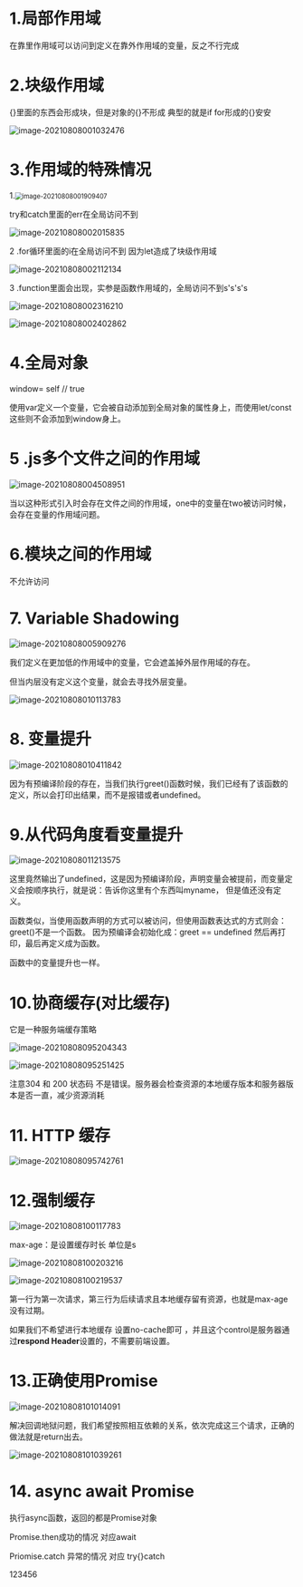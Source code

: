# 1.局部作用域

  在靠里作用域可以访问到定义在靠外作用域的变量，反之不行完成

# 2.块级作用域

{}里面的东西会形成块，但是对象的{}不形成   典型的就是if for形成的{}安安

![image-20210808001032476](C:\Users\13041\AppData\Roaming\Typora\typora-user-images\image-20210808001032476.png)

# 3.作用域的特殊情况

1.<img src="C:\Users\13041\AppData\Roaming\Typora\typora-user-images\image-20210808001909407.png" alt="image-20210808001909407" style="zoom:80%;" />

try和catch里面的err在全局访问不到

![image-20210808002015835](C:\Users\13041\AppData\Roaming\Typora\typora-user-images\image-20210808002015835.png)

2 .for循环里面的i在全局访问不到 因为let造成了块级作用域

![image-20210808002112134](C:\Users\13041\AppData\Roaming\Typora\typora-user-images\image-20210808002112134.png)

3 .function里面会出现，实参是函数作用域的，全局访问不到s's's's 

![image-20210808002316210](C:\Users\13041\AppData\Roaming\Typora\typora-user-images\image-20210808002316210.png)

![image-20210808002402862](C:\Users\13041\AppData\Roaming\Typora\typora-user-images\image-20210808002402862.png)

# 4.全局对象

window= self // true

使用var定义一个变量，它会被自动添加到全局对象的属性身上，而使用let/const这些则不会添加到window身上。

# 5 .js多个文件之间的作用域

![image-20210808004508951](C:\Users\13041\image-20210808004508951.png)

当以这种形式引入时会存在文件之间的作用域，one中的变量在two被访问时候，会存在变量的作用域问题。

# 6.模块之间的作用域

不允许访问

# 7. Variable Shadowing

![image-20210808005909276](C:\Users\13041\AppData\Roaming\Typora\typora-user-images\image-20210808005909276.png)

我们定义在更加低的作用域中的变量，它会遮盖掉外层作用域的存在。

但当内层没有定义这个变量，就会去寻找外层变量。

![image-20210808010113783](C:\Users\13041\AppData\Roaming\Typora\typora-user-images\image-20210808010113783.png)

# 8. 变量提升

![image-20210808010411842](C:\Users\13041\AppData\Roaming\Typora\typora-user-images\image-20210808010411842.png)

因为有预编译阶段的存在，当我们执行greet()函数时候，我们已经有了该函数的定义，所以会打印出结果，而不是报错或者undefined。

# 9.从代码角度看变量提升

![image-20210808011213575](C:\Users\13041\AppData\Roaming\Typora\typora-user-images\image-20210808011213575.png)

这里竟然输出了undefined，这是因为预编译阶段，声明变量会被提前，而变量定义会按顺序执行，就是说：告诉你这里有个东西叫myname， 但是值还没有定义。

函数类似，当使用函数声明的方式可以被访问，但使用函数表达式的方式则会：greet()不是一个函数。 因为预编译会初始化成：greet == undefined 然后再打印，最后再定义成为函数。

函数中的变量提升也一样。

# 10.协商缓存(对比缓存)

它是一种服务端缓存策略

![image-20210808095204343](C:\Users\13041\AppData\Roaming\Typora\typora-user-images\image-20210808095204343.png)

![image-20210808095251425](C:\Users\13041\AppData\Roaming\Typora\typora-user-images\image-20210808095251425.png)

注意304 和  200 状态码 不是错误。服务器会检查资源的本地缓存版本和服务器版本是否一直，减少资源消耗

# 11. HTTP 缓存

![image-20210808095742761](C:\Users\13041\AppData\Roaming\Typora\typora-user-images\image-20210808095742761.png)

# 12.强制缓存

![image-20210808100117783](C:\Users\13041\AppData\Roaming\Typora\typora-user-images\image-20210808100117783.png)

max-age：是设置缓存时长 单位是s

![image-20210808100203216](C:\Users\13041\AppData\Roaming\Typora\typora-user-images\image-20210808100203216.png)

![image-20210808100219537](C:\Users\13041\image-20210808100219537.png)

第一行为第一次请求，第三行为后续请求且本地缓存留有资源，也就是max-age没有过期。

如果我们不希望进行本地缓存 设置no-cache即可 ，并且这个control是服务器通过**respond Header**设置的，不需要前端设置。

# 13.正确使用Promise

![image-20210808101014091](C:\Users\13041\AppData\Roaming\Typora\typora-user-images\image-20210808101014091.png)

解决回调地狱问题，我们希望按照相互依赖的关系，依次完成这三个请求，正确的做法就是return出去。

![image-20210808101039261](C:\Users\13041\AppData\Roaming\Typora\typora-user-images\image-20210808101039261.png)

# 14. async await Promise

执行async函数，返回的都是Promise对象

Promise.then成功的情况 对应await

Priomise.catch 异常的情况 对应 try{}catch

123456